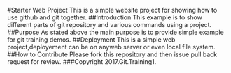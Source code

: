 #Starter Web Project
This is a simple website project for showing how to use github and git together.
##Introduction
This example is to show different parts of git repository and various commands using a project.
##Purpose
As stated above the main purpose is to provide simple example for git training demos.
##Deployment
This  is a simple web project,deployement can be on anyweb server or even local file system.
##How to Contribute
Please fork this repository and then issue pull back request for review.
###Copyright
2017.Git.Training1.
